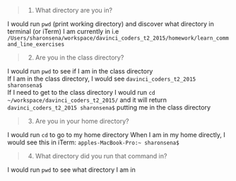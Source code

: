 >1) What directory are you in?

I would run `pwd` (print working directory) and discover what directory in terminal (or iTerm) I am currently in 
i.e `/Users/sharonsena/workspace/davinci_coders_t2_2015/homework/learn_command_line_exercises` 

>2) Are you in the class directory?

I would run `pwd` to see if I am in the class directory  
If I am in the class directory, I would see `davinci_coders_t2_2015 sharonsena$`  
If I need to get to the class directory I would run `cd ~/workspace/davinci_coders_t2_2015/` and it will return `davinci_coders_t2_2015 sharonsena$` putting me in the class directory

>3) Are you in your home directory?

I would run `cd` to go to my home directory
When I am in my home directly, I would see this in iTerm:  `apples-MacBook-Pro:~ sharonsena$`

>4) What directory did you run that command in?

I would run `pwd` to see what directory I am in
